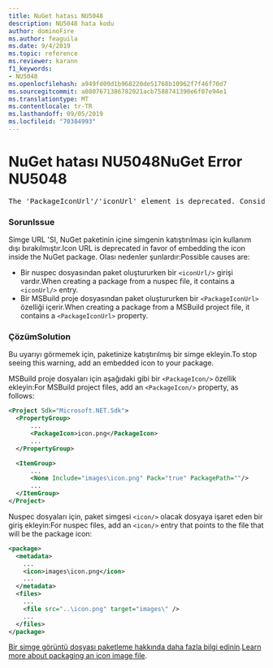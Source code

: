 ```yaml
---
title: NuGet hatası NU5048
description: NU5048 hata kodu
author: dominoFire
ms.author: feaguila
ms.date: 9/4/2019
ms.topic: reference
ms.reviewer: karann
f1_keywords:
- NU5048
ms.openlocfilehash: a949fd09d1b968220de51768b10962f7f46f70d7
ms.sourcegitcommit: a0807671386782021acb7588741390e6f07e94e1
ms.translationtype: MT
ms.contentlocale: tr-TR
ms.lasthandoff: 09/05/2019
ms.locfileid: "70384993"
---
```

# <a name="nuget-error-nu5048"></a><span data-ttu-id="3e85b-103">NuGet hatası NU5048</span><span class="sxs-lookup"><span data-stu-id="3e85b-103">NuGet Error NU5048</span></span>

<pre>The 'PackageIconUrl'/'iconUrl' element is deprecated. Consider using the 'PackageIcon'/'icon' element instead. Learn more at https://aka.ms/deprecateIconUrl</pre>


### <a name="issue"></a><span data-ttu-id="3e85b-104">Sorun</span><span class="sxs-lookup"><span data-stu-id="3e85b-104">Issue</span></span>

<span data-ttu-id="3e85b-105">Simge URL 'SI, NuGet paketinin içine simgenin katıştırılması için kullanım dışı bırakılmıştır.</span><span class="sxs-lookup"><span data-stu-id="3e85b-105">Icon URL is deprecated in favor of embedding the icon inside the NuGet package.</span></span> <span data-ttu-id="3e85b-106">Olası nedenler şunlardır:</span><span class="sxs-lookup"><span data-stu-id="3e85b-106">Possible causes are:</span></span>

- <span data-ttu-id="3e85b-107">Bir nuspec dosyasından paket oluştururken bir `<iconUrl/>` girişi vardır.</span><span class="sxs-lookup"><span data-stu-id="3e85b-107">When creating a package from a nuspec file, it contains a `<iconUrl/>` entry.</span></span>
- <span data-ttu-id="3e85b-108">Bir MSBuild proje dosyasından paket oluştururken bir `<PackageIconUrl>` özelliği içerir.</span><span class="sxs-lookup"><span data-stu-id="3e85b-108">When creating a package from a MSBuild project file, it contains a `<PackageIconUrl>` property.</span></span>


### <a name="solution"></a><span data-ttu-id="3e85b-109">Çözüm</span><span class="sxs-lookup"><span data-stu-id="3e85b-109">Solution</span></span>

<span data-ttu-id="3e85b-110">Bu uyarıyı görmemek için, paketinize katıştırılmış bir simge ekleyin.</span><span class="sxs-lookup"><span data-stu-id="3e85b-110">To stop seeing this warning, add an embedded icon to your package.</span></span>

<span data-ttu-id="3e85b-111">MSBuild proje dosyaları için aşağıdaki gibi bir `<PackageIcon/>` özellik ekleyin:</span><span class="sxs-lookup"><span data-stu-id="3e85b-111">For MSBuild project files, add an `<PackageIcon/>` property, as follows:</span></span>

```xml
<Project Sdk="Microsoft.NET.Sdk">
  <PropertyGroup>
      ...
      <PackageIcon>icon.png</PackageIcon>
      ...
  </PropertyGroup>

  <ItemGroup>
      ...
      <None Include="images\icon.png" Pack="true" PackagePath=""/>
      ...
  </ItemGroup>
</Project>
```

<span data-ttu-id="3e85b-112">Nuspec dosyaları için, paket simgesi `<icon/>` olacak dosyaya işaret eden bir giriş ekleyin:</span><span class="sxs-lookup"><span data-stu-id="3e85b-112">For nuspec files, add an `<icon/>` entry that points to the file that will be the package icon:</span></span>

```xml
<package>
  <metadata>
    ...
    <icon>images\icon.png</icon>
    ...
  </metadata>
  <files>
    ...
    <file src="..\icon.png" target="images\" />
    ...
  </files>
</package>
```

<span data-ttu-id="3e85b-113">[Bir simge görüntü dosyası paketleme hakkında daha fazla bilgi edinin](../msbuild-targets.md#packing-an-icon-image-file).</span><span class="sxs-lookup"><span data-stu-id="3e85b-113">[Learn more about packaging an icon image file](../msbuild-targets.md#packing-an-icon-image-file).</span></span>
